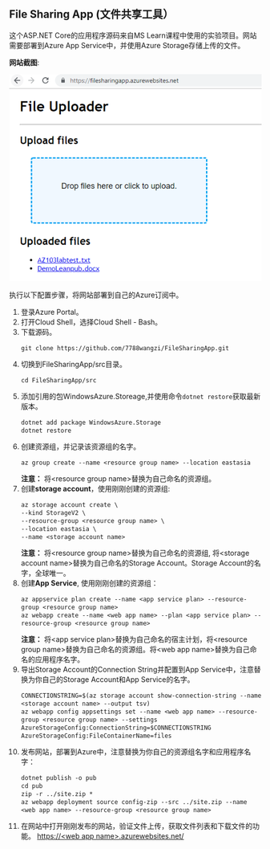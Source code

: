 ## File Sharing App (文件共享工具）

这个ASP.NET Core的应用程序源码来自MS Learn课程中使用的实验项目。网站需要部署到Azure App Service中，并使用Azure Storage存储上传的文件。

**网站截图**:  

![网站截图](media/FileSharingApp.PNG)

执行以下配置步骤，将网站部署到自己的Azure订阅中。

1. 登录Azure Portal。
1. 打开Cloud Shell，选择Cloud Shell - Bash。
1. 下载源码。
    ```
    git clone https://github.com/7788wangzi/FileSharingApp.git
    ```
1. 切换到FileSharingApp/src目录。
    ```
    cd FileSharingApp/src
    ```
 1. 添加引用的包WindowsAzure.Storeage,并使用命令`dotnet restore`获取最新版本。
    ```
    dotnet add package WindowsAzure.Storage
    dotnet restore
    ```
1. 创建资源组，并记录该资源组的名字。
    ```
    az group create --name <resource group name> --location eastasia
    ```    
    **注意：** 将&lt;resource group name&gt;替换为自己命名的资源组。
1. 创建**storage account**，使用刚刚创建的资源组:
    ```
    az storage account create \
    --kind StorageV2 \
    --resource-group <resource group name> \
    --location eastasia \
    --name <storage account name>
    ```
    **注意：** 将&lt;resource group name&gt;替换为自己命名的资源组, 将&lt;storage account name&gt;替换为自己命名的Storage Account。Storage Account的名字，全球唯一。
1. 创建**App Service**, 使用刚刚创建的资源组：
    ```
    az appservice plan create --name <app service plan> --resource-group <resource group name>
    az webapp create --name <web app name> --plan <app service plan> --resource-group <resource group name>
    ```
    **注意：** 将&lt;app service plan&gt;替换为自己命名的宿主计划，将&lt;resource group name&gt;替换为自己命名的资源组。将&lt;web app name&gt;替换为自己命名的应用程序名字。
1. 导出Storage Account的Connection String并配置到App Service中，注意替换为你自己的Storage Account和App Service的名字。
    ```
    CONNECTIONSTRING=$(az storage account show-connection-string --name <storage account name> --output tsv)
    az webapp config appsettings set --name <web app name> --resource-group <resource group name> --settings AzureStorageConfig:ConnectionString=$CONNECTIONSTRING AzureStorageConfig:FileContainerName=files
    ```
1. 发布网站，部署到Azure中，注意替换为你自己的资源组名字和应用程序名字：
    ```
    dotnet publish -o pub
    cd pub
    zip -r ../site.zip *
    az webapp deployment source config-zip --src ../site.zip --name <web app name> --resource-group <resource group name>
    ```
 1. 在网站中打开刚刚发布的网站，验证文件上传，获取文件列表和下载文件的功能。
    [https://&lt;web app name&gt;.azurewebsites.net/]()
